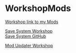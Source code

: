 # WorkshopMods
[Workshop link to my Mods](https://steamcommunity.com/id/69121417/myworkshopfiles/?appid=1599600)

[Save System Workshop](https://steamcommunity.com/sharedfiles/filedetails/?id=2900092542)</br>
[Save System GitHub](https://github.com/Aragami-delp/PlateUp_Mods)

[Mod Updater Workshop](https://steamcommunity.com/sharedfiles/filedetails/?id=2916093422)
